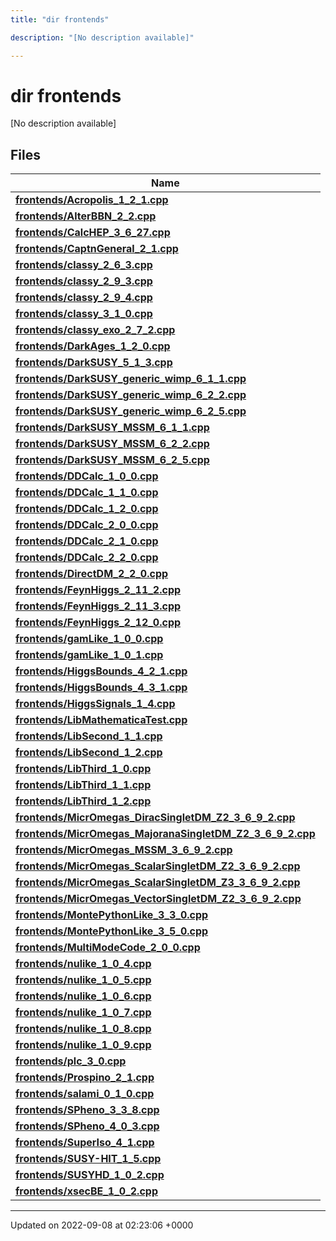 ```yaml
---
title: "dir frontends"

description: "[No description available]"

---
```


# dir frontends

[No description available]

## Files

| Name           |
| -------------- |
| **[frontends/Acropolis_1_2_1.cpp](/documentation/code/files/acropolis__1__2__1_8cpp/#file-frontends-acropolis-1-2-1-cpp)**  |
| **[frontends/AlterBBN_2_2.cpp](/documentation/code/files/alterbbn__2__2_8cpp/#file-frontends-alterbbn-2-2-cpp)**  |
| **[frontends/CalcHEP_3_6_27.cpp](/documentation/code/files/calchep__3__6__27_8cpp/#file-frontends-calchep-3-6-27-cpp)**  |
| **[frontends/CaptnGeneral_2_1.cpp](/documentation/code/files/captngeneral__2__1_8cpp/#file-frontends-captngeneral-2-1-cpp)**  |
| **[frontends/classy_2_6_3.cpp](/documentation/code/files/classy__2__6__3_8cpp/#file-frontends-classy-2-6-3-cpp)**  |
| **[frontends/classy_2_9_3.cpp](/documentation/code/files/classy__2__9__3_8cpp/#file-frontends-classy-2-9-3-cpp)**  |
| **[frontends/classy_2_9_4.cpp](/documentation/code/files/classy__2__9__4_8cpp/#file-frontends-classy-2-9-4-cpp)**  |
| **[frontends/classy_3_1_0.cpp](/documentation/code/files/classy__3__1__0_8cpp/#file-frontends-classy-3-1-0-cpp)**  |
| **[frontends/classy_exo_2_7_2.cpp](/documentation/code/files/classy__exo__2__7__2_8cpp/#file-frontends-classy-exo-2-7-2-cpp)**  |
| **[frontends/DarkAges_1_2_0.cpp](/documentation/code/files/darkages__1__2__0_8cpp/#file-frontends-darkages-1-2-0-cpp)**  |
| **[frontends/DarkSUSY_5_1_3.cpp](/documentation/code/files/darksusy__5__1__3_8cpp/#file-frontends-darksusy-5-1-3-cpp)**  |
| **[frontends/DarkSUSY_generic_wimp_6_1_1.cpp](/documentation/code/files/darksusy__generic__wimp__6__1__1_8cpp/#file-frontends-darksusy-generic-wimp-6-1-1-cpp)**  |
| **[frontends/DarkSUSY_generic_wimp_6_2_2.cpp](/documentation/code/files/darksusy__generic__wimp__6__2__2_8cpp/#file-frontends-darksusy-generic-wimp-6-2-2-cpp)**  |
| **[frontends/DarkSUSY_generic_wimp_6_2_5.cpp](/documentation/code/files/darksusy__generic__wimp__6__2__5_8cpp/#file-frontends-darksusy-generic-wimp-6-2-5-cpp)**  |
| **[frontends/DarkSUSY_MSSM_6_1_1.cpp](/documentation/code/files/darksusy__mssm__6__1__1_8cpp/#file-frontends-darksusy-mssm-6-1-1-cpp)**  |
| **[frontends/DarkSUSY_MSSM_6_2_2.cpp](/documentation/code/files/darksusy__mssm__6__2__2_8cpp/#file-frontends-darksusy-mssm-6-2-2-cpp)**  |
| **[frontends/DarkSUSY_MSSM_6_2_5.cpp](/documentation/code/files/darksusy__mssm__6__2__5_8cpp/#file-frontends-darksusy-mssm-6-2-5-cpp)**  |
| **[frontends/DDCalc_1_0_0.cpp](/documentation/code/files/ddcalc__1__0__0_8cpp/#file-frontends-ddcalc-1-0-0-cpp)**  |
| **[frontends/DDCalc_1_1_0.cpp](/documentation/code/files/ddcalc__1__1__0_8cpp/#file-frontends-ddcalc-1-1-0-cpp)**  |
| **[frontends/DDCalc_1_2_0.cpp](/documentation/code/files/ddcalc__1__2__0_8cpp/#file-frontends-ddcalc-1-2-0-cpp)**  |
| **[frontends/DDCalc_2_0_0.cpp](/documentation/code/files/ddcalc__2__0__0_8cpp/#file-frontends-ddcalc-2-0-0-cpp)**  |
| **[frontends/DDCalc_2_1_0.cpp](/documentation/code/files/ddcalc__2__1__0_8cpp/#file-frontends-ddcalc-2-1-0-cpp)**  |
| **[frontends/DDCalc_2_2_0.cpp](/documentation/code/files/ddcalc__2__2__0_8cpp/#file-frontends-ddcalc-2-2-0-cpp)**  |
| **[frontends/DirectDM_2_2_0.cpp](/documentation/code/files/directdm__2__2__0_8cpp/#file-frontends-directdm-2-2-0-cpp)**  |
| **[frontends/FeynHiggs_2_11_2.cpp](/documentation/code/files/feynhiggs__2__11__2_8cpp/#file-frontends-feynhiggs-2-11-2-cpp)**  |
| **[frontends/FeynHiggs_2_11_3.cpp](/documentation/code/files/feynhiggs__2__11__3_8cpp/#file-frontends-feynhiggs-2-11-3-cpp)**  |
| **[frontends/FeynHiggs_2_12_0.cpp](/documentation/code/files/feynhiggs__2__12__0_8cpp/#file-frontends-feynhiggs-2-12-0-cpp)**  |
| **[frontends/gamLike_1_0_0.cpp](/documentation/code/files/gamlike__1__0__0_8cpp/#file-frontends-gamlike-1-0-0-cpp)**  |
| **[frontends/gamLike_1_0_1.cpp](/documentation/code/files/gamlike__1__0__1_8cpp/#file-frontends-gamlike-1-0-1-cpp)**  |
| **[frontends/HiggsBounds_4_2_1.cpp](/documentation/code/files/higgsbounds__4__2__1_8cpp/#file-frontends-higgsbounds-4-2-1-cpp)**  |
| **[frontends/HiggsBounds_4_3_1.cpp](/documentation/code/files/higgsbounds__4__3__1_8cpp/#file-frontends-higgsbounds-4-3-1-cpp)**  |
| **[frontends/HiggsSignals_1_4.cpp](/documentation/code/files/higgssignals__1__4_8cpp/#file-frontends-higgssignals-1-4-cpp)**  |
| **[frontends/LibMathematicaTest.cpp](/documentation/code/files/libmathematicatest_8cpp/#file-frontends-libmathematicatest-cpp)**  |
| **[frontends/LibSecond_1_1.cpp](/documentation/code/files/libsecond__1__1_8cpp/#file-frontends-libsecond-1-1-cpp)**  |
| **[frontends/LibSecond_1_2.cpp](/documentation/code/files/libsecond__1__2_8cpp/#file-frontends-libsecond-1-2-cpp)**  |
| **[frontends/LibThird_1_0.cpp](/documentation/code/files/libthird__1__0_8cpp/#file-frontends-libthird-1-0-cpp)**  |
| **[frontends/LibThird_1_1.cpp](/documentation/code/files/libthird__1__1_8cpp/#file-frontends-libthird-1-1-cpp)**  |
| **[frontends/LibThird_1_2.cpp](/documentation/code/files/libthird__1__2_8cpp/#file-frontends-libthird-1-2-cpp)**  |
| **[frontends/MicrOmegas_DiracSingletDM_Z2_3_6_9_2.cpp](/documentation/code/files/micromegas__diracsingletdm__z2__3__6__9__2_8cpp/#file-frontends-micromegas-diracsingletdm-z2-3-6-9-2-cpp)**  |
| **[frontends/MicrOmegas_MajoranaSingletDM_Z2_3_6_9_2.cpp](/documentation/code/files/micromegas__majoranasingletdm__z2__3__6__9__2_8cpp/#file-frontends-micromegas-majoranasingletdm-z2-3-6-9-2-cpp)**  |
| **[frontends/MicrOmegas_MSSM_3_6_9_2.cpp](/documentation/code/files/micromegas__mssm__3__6__9__2_8cpp/#file-frontends-micromegas-mssm-3-6-9-2-cpp)**  |
| **[frontends/MicrOmegas_ScalarSingletDM_Z2_3_6_9_2.cpp](/documentation/code/files/micromegas__scalarsingletdm__z2__3__6__9__2_8cpp/#file-frontends-micromegas-scalarsingletdm-z2-3-6-9-2-cpp)**  |
| **[frontends/MicrOmegas_ScalarSingletDM_Z3_3_6_9_2.cpp](/documentation/code/files/micromegas__scalarsingletdm__z3__3__6__9__2_8cpp/#file-frontends-micromegas-scalarsingletdm-z3-3-6-9-2-cpp)**  |
| **[frontends/MicrOmegas_VectorSingletDM_Z2_3_6_9_2.cpp](/documentation/code/files/micromegas__vectorsingletdm__z2__3__6__9__2_8cpp/#file-frontends-micromegas-vectorsingletdm-z2-3-6-9-2-cpp)**  |
| **[frontends/MontePythonLike_3_3_0.cpp](/documentation/code/files/montepythonlike__3__3__0_8cpp/#file-frontends-montepythonlike-3-3-0-cpp)**  |
| **[frontends/MontePythonLike_3_5_0.cpp](/documentation/code/files/montepythonlike__3__5__0_8cpp/#file-frontends-montepythonlike-3-5-0-cpp)**  |
| **[frontends/MultiModeCode_2_0_0.cpp](/documentation/code/files/multimodecode__2__0__0_8cpp/#file-frontends-multimodecode-2-0-0-cpp)**  |
| **[frontends/nulike_1_0_4.cpp](/documentation/code/files/nulike__1__0__4_8cpp/#file-frontends-nulike-1-0-4-cpp)**  |
| **[frontends/nulike_1_0_5.cpp](/documentation/code/files/nulike__1__0__5_8cpp/#file-frontends-nulike-1-0-5-cpp)**  |
| **[frontends/nulike_1_0_6.cpp](/documentation/code/files/nulike__1__0__6_8cpp/#file-frontends-nulike-1-0-6-cpp)**  |
| **[frontends/nulike_1_0_7.cpp](/documentation/code/files/nulike__1__0__7_8cpp/#file-frontends-nulike-1-0-7-cpp)**  |
| **[frontends/nulike_1_0_8.cpp](/documentation/code/files/nulike__1__0__8_8cpp/#file-frontends-nulike-1-0-8-cpp)**  |
| **[frontends/nulike_1_0_9.cpp](/documentation/code/files/nulike__1__0__9_8cpp/#file-frontends-nulike-1-0-9-cpp)**  |
| **[frontends/plc_3_0.cpp](/documentation/code/files/plc__3__0_8cpp/#file-frontends-plc-3-0-cpp)**  |
| **[frontends/Prospino_2_1.cpp](/documentation/code/files/prospino__2__1_8cpp/#file-frontends-prospino-2-1-cpp)**  |
| **[frontends/salami_0_1_0.cpp](/documentation/code/files/salami__0__1__0_8cpp/#file-frontends-salami-0-1-0-cpp)**  |
| **[frontends/SPheno_3_3_8.cpp](/documentation/code/files/spheno__3__3__8_8cpp/#file-frontends-spheno-3-3-8-cpp)**  |
| **[frontends/SPheno_4_0_3.cpp](/documentation/code/files/spheno__4__0__3_8cpp/#file-frontends-spheno-4-0-3-cpp)**  |
| **[frontends/SuperIso_4_1.cpp](/documentation/code/files/superiso__4__1_8cpp/#file-frontends-superiso-4-1-cpp)**  |
| **[frontends/SUSY-HIT_1_5.cpp](/documentation/code/files/susy-hit__1__5_8cpp/#file-frontends-susyhit-1-5-cpp)**  |
| **[frontends/SUSYHD_1_0_2.cpp](/documentation/code/files/susyhd__1__0__2_8cpp/#file-frontends-susyhd-1-0-2-cpp)**  |
| **[frontends/xsecBE_1_0_2.cpp](/documentation/code/files/xsecbe__1__0__2_8cpp/#file-frontends-xsecbe-1-0-2-cpp)**  |






-------------------------------

Updated on 2022-09-08 at 02:23:06 +0000
